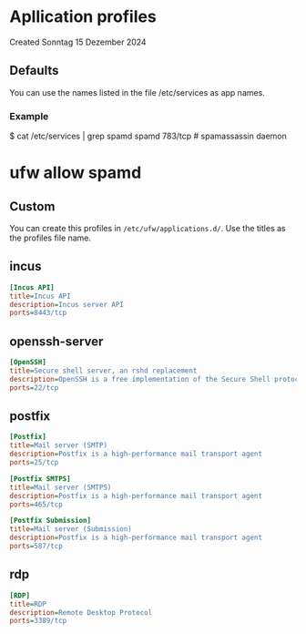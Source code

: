 # Apllication profiles
Created Sonntag 15 Dezember 2024

Defaults
--------
You can use the names listed in the file /etc/services as app names.
### Example
$ cat /etc/services | grep spamd
spamd           783/tcp                         # spamassassin daemon
# ufw allow spamd

Custom
------
You can create this profiles in ``/etc/ufw/applications.d/``. Use the titles as the profiles file name.

incus
-----
```ini
[Incus API]
title=Incus API
description=Incus server API
ports=8443/tcp
```
openssh-server
--------------
```ini
[OpenSSH]
title=Secure shell server, an rshd replacement
description=OpenSSH is a free implementation of the Secure Shell protocol.
ports=22/tcp
```
postfix
-------
```ini
[Postfix]
title=Mail server (SMTP)
description=Postfix is a high-performance mail transport agent
ports=25/tcp

[Postfix SMTPS]
title=Mail server (SMTPS)
description=Postfix is a high-performance mail transport agent
ports=465/tcp

[Postfix Submission]
title=Mail server (Submission)
description=Postfix is a high-performance mail transport agent
ports=587/tcp
```
rdp
---
```ini
[RDP]
title=RDP
description=Remote Desktop Protocol
ports=3389/tcp
```

